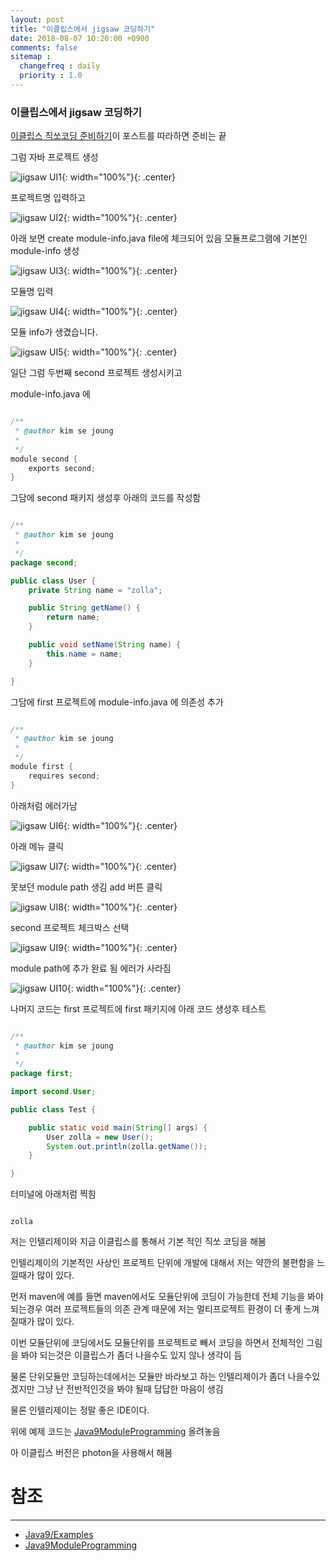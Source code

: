 ```yaml
---
layout: post
title: "이클립스에서 jigsaw 코딩하기"
date: 2018-08-07 10:20:00 +0900
comments: false
sitemap :
  changefreq : daily
  priority : 1.0
---
```


### 이클립스에서 jigsaw 코딩하기

[이클립스 직쏘코딩 준비하기](https://sejoung.github.io/2018/08/jigsaw_eclipse)이 포스트를 따라하면 준비는 끝

그럼 자바 프로젝트 생성

![jigsaw UI1](https://sejoung.github.io/images/2018_08_07_01.jpg){: width="100%"}{: .center}

프로젝트명 입력하고

![jigsaw UI2](https://sejoung.github.io/images/2018_08_07_02.jpg){: width="100%"}{: .center}

아래 보면 create module-info.java file에 체크되어 있음 모듈프로그램에 기본인 module-info 생성

![jigsaw UI3](https://sejoung.github.io/images/2018_08_07_03.jpg){: width="100%"}{: .center}

모듈명 입력

![jigsaw UI4](https://sejoung.github.io/images/2018_08_07_04.jpg){: width="100%"}{: .center}

모듈 info가 생겼습니다.

![jigsaw UI5](https://sejoung.github.io/images/2018_08_07_05.jpg){: width="100%"}{: .center}


일단 그럼 두번째 second 프로젝트 생성시키고

module-info.java 에 

```java

/**
 * @author kim se joung
 *
 */
module second {
	exports second;
}

```

그담에 second 패키지 생성후 아래의 코드를 작성함

```java

/**
 * @author kim se joung
 *
 */
package second;

public class User {
	private String name = "zolla";

	public String getName() {
		return name;
	}

	public void setName(String name) {
		this.name = name;
	}

}


```

그담에 first 프로젝트에 module-info.java 에 의존성 추가

```java

/**
 * @author kim se joung
 *
 */
module first {
	requires second;
}

```

아래처럼 에러가남 

![jigsaw UI6](https://sejoung.github.io/images/2018_08_07_06.jpg){: width="100%"}{: .center}

아래 메뉴 클릭

![jigsaw UI7](https://sejoung.github.io/images/2018_08_07_07.jpg){: width="100%"}{: .center}

못보던 module path 생김 add 버튼 클릭

![jigsaw UI8](https://sejoung.github.io/images/2018_08_07_08.jpg){: width="100%"}{: .center}

second 프로젝트 체크박스 선택

![jigsaw UI9](https://sejoung.github.io/images/2018_08_07_09.jpg){: width="100%"}{: .center}

module path에 추가 완료 됨 에러가 사라짐

![jigsaw UI10](https://sejoung.github.io/images/2018_08_07_10.jpg){: width="100%"}{: .center}

나머지 코드는 first 프로젝트에 first 패키지에 아래 코드 생성후 테스트

```java

/**
 * @author kim se joung
 *
 */
package first;

import second.User;

public class Test {

	public static void main(String[] args) {
		User zolla = new User();
		System.out.println(zolla.getName());
	}

}


```
터미널에 아래처럼 찍힘

```

zolla

```

저는 인텔리제이와 지금 이클립스를 통해서 기본 적인 직쏘 코딩을 해봄

인텔리제이의 기본적인 사상인 프로젝트 단위에 개발에 대해서 저는 약깐의 불편함을 느낄때가 많이 있다.

먼저 maven에 예를 들면 maven에서도 모듈단위에 코딩이 가능한데 전체 기능을 봐야 되는경우 여러 프로젝트들의 의존 관계 때문에 
저는 멀티프로젝트 환경이 더 좋게 느껴질때가 많이 있다.

이번 모듈단위에 코딩에서도 모듈단위를 프로젝트로 빼서 코딩을 하면서 전체적인 그림을 봐야 되는것은 이클립스가 좀더 나을수도 있지 않나 생각이 듬

물론 단위모듈만 코딩하는데에서는 모듈만 바라보고 하는 인텔리제이가 좀더 나을수있겠지만 그냥 난 전반적인것을 봐야 될때 답답한 마음이 생김

물론 인텔리제이는 정말 좋은 IDE이다.

위에 예제 코드는 [Java9ModuleProgramming](https://github.com/sejoung/Java9ModuleProgramming) 올려놓음

아 이클립스 버전은 photon을 사용해서 해봄


# 참조 
-----
* [Java9/Examples](https://wiki.eclipse.org/Java9/Examples)
* [Java9ModuleProgramming](https://github.com/sejoung/Java9ModuleProgramming)

